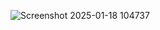 ![Screenshot 2025-01-18 104737](https://github.com/user-attachments/assets/2620425b-c225-4e90-b8d1-c852425808ba)
